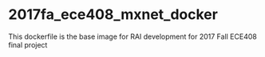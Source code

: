 # 2017fa_ece408_mxnet_docker #

This dockerfile is the base image for RAI development for 2017 Fall ECE408 final project